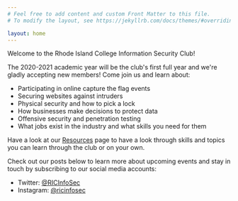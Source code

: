 ```yaml
---
# Feel free to add content and custom Front Matter to this file.
# To modify the layout, see https://jekyllrb.com/docs/themes/#overriding-theme-defaults

layout: home
---
```


Welcome to the Rhode Island College Information Security Club!

The 2020-2021 academic year will be the club's first full year and we're gladly accepting new members! Come join us and learn about:
 - Participating in online capture the flag events
 - Securing websites against intruders
 - Physical security and how to pick a lock
 - How businesses make decisions to protect data
 - Offensive security and penetration testing
 - What jobs exist in the industry and what skills you need for them

 Have a look at our [Resources](/resources) page to have a look through skills and topics you can learn through the club or on your own.

 Check out our posts below to learn more about upcoming events and stay in touch by subscribing to our social media accounts:
 - Twitter: [@RICInfoSec](https://github.com/ric-isc)
 - Instagram: [@ricinfosec](https://www.instagram.com/ricinfosec/)